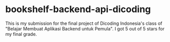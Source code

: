 # bookshelf-backend-api-dicoding
This is my submission for the final project of Dicoding Indonesia's class of "Belajar Membuat Aplikasi Backend untuk Pemula".
I got 5 out of 5 stars for my final grade.
